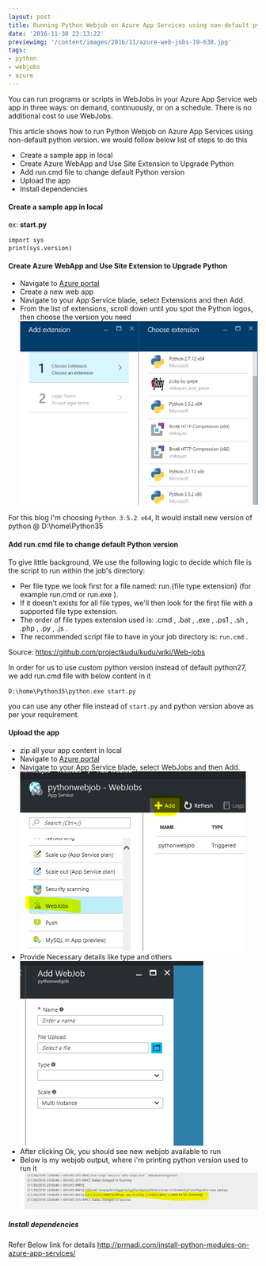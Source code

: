 ```yaml
---
layout: post
title: Running Python Webjob on Azure App Services using non-default python version
date: '2016-11-30 23:13:22'
previewimg: '/content/images/2016/11/azure-web-jobs-19-638.jpg'
tags:
- python
- webjobs
- azure
---
```


You can run programs or scripts in WebJobs in your Azure App Service web app in three ways: on demand, continuously, or on a schedule. There is no additional cost to use WebJobs.

This article shows how to run Python Webjob on Azure App Services using non-default python version. we would follow below list of steps to do this

* Create a sample app in local
* Create Azure WebApp and Use Site Extension to Upgrade Python
* Add run.cmd file to change default Python version
* Upload the app
* Install dependencies

#### Create a sample app in local
ex: **start.py**
```
import sys
print(sys.version)
```

#### Create Azure WebApp and Use Site Extension to Upgrade Python

* Navigate to [Azure portal](https://portal.azure.com/)
* Create a new web app
* Navigate to your App Service blade, select Extensions and then Add.
* From the list of extensions, scroll down until you spot the Python logos, then choose the version you need
![Site Extension](/content/images/2016/11/siteextensions.png)

For this blog I'm choosing `Python 3.5.2 x64`, It would install new version of python @ D:\home\Python35

#### Add run.cmd file to change default Python version
To give little background,
We use the following logic to decide which file is the script to run within the job's directory:

* Per file type we look first for a file named:  run.{file type extension}  (for example  run.cmd  or  run.exe ).
* If it doesn't exists for all file types, we'll then look for the first file with a supported file type extension.
* The order of file types extension used is:  .cmd ,  .bat ,  .exe ,  .ps1 ,  .sh ,  .php ,  .py ,  .js .
* The recommended script file to have in your job directory is:  `run.cmd` .

Source: https://github.com/projectkudu/kudu/wiki/Web-jobs

In order for us to use custom python version instead of default python27, we add run.cmd file with below content in it
```
D:\home\Python35\python.exe start.py
```
you can use any other file instead of `start.py` and python version above as per your requirement.

#### Upload the app
* zip all your app content in local
* Navigate to [Azure portal](https://portal.azure.com/)
* Navigate to your App Service blade, select WebJobs and then Add.
![Add Webjob](/content/images/2016/11/webjob1.PNG)
* Provide Necessary details like type and others
![Webjob details](/content/images/2016/11/webjob2.PNG)
* After clicking Ok, you should see new webjob available to run
* Below is my webjob output, where i'm printing python version used to run it
![Webjob Output](/content/images/2016/11/webjob3.PNG)

##### Install dependencies
Refer Below link for details
http://prmadi.com/install-python-modules-on-azure-app-services/